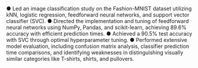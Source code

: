 ● Led an image classification study on the Fashion-MNIST dataset utilizing kNN, logistic regression, feedforward neural networks, and support vector classifier (SVC).
● Directed the implementation and tuning of feedforward neural networks using NumPy, Pandas, and scikit-learn, achieving 89.6% accuracy with efficient prediction times.
● Achieved a 90.5% test accuracy with SVC through optimal hyperparameter tuning.
● Performed extensive model evaluation, including confusion matrix analysis, classifier prediction time comparisons, and identifying weaknesses in distinguishing visually similar categories like T-shirts, shirts, and pullovers.
